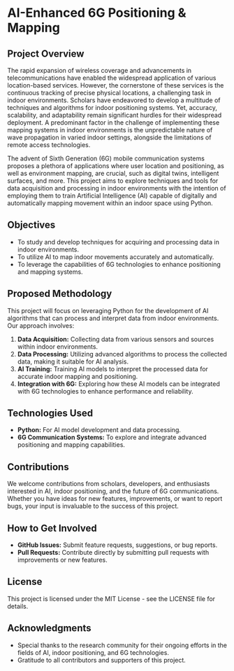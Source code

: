 # AI-Enhanced 6G Positioning & Mapping

## Project Overview

The rapid expansion of wireless coverage and advancements in telecommunications have enabled the widespread application of various location-based services. However, the cornerstone of these services is the continuous tracking of precise physical locations, a challenging task in indoor environments. Scholars have endeavored to develop a multitude of techniques and algorithms for indoor positioning systems. Yet, accuracy, scalability, and adaptability remain significant hurdles for their widespread deployment. A predominant factor in the challenge of implementing these mapping systems in indoor environments is the unpredictable nature of wave propagation in varied indoor settings, alongside the limitations of remote access technologies.

The advent of Sixth Generation (6G) mobile communication systems proposes a plethora of applications where user location and positioning, as well as environment mapping, are crucial, such as digital twins, intelligent surfaces, and more. This project aims to explore techniques and tools for data acquisition and processing in indoor environments with the intention of employing them to train Artificial Intelligence (AI) capable of digitally and automatically mapping movement within an indoor space using Python.

## Objectives

- To study and develop techniques for acquiring and processing data in indoor environments.
- To utilize AI to map indoor movements accurately and automatically.
- To leverage the capabilities of 6G technologies to enhance positioning and mapping systems.

## Proposed Methodology

This project will focus on leveraging Python for the development of AI algorithms that can process and interpret data from indoor environments. Our approach involves:

1. **Data Acquisition:** Collecting data from various sensors and sources within indoor environments.
2. **Data Processing:** Utilizing advanced algorithms to process the collected data, making it suitable for AI analysis.
3. **AI Training:** Training AI models to interpret the processed data for accurate indoor mapping and positioning.
4. **Integration with 6G:** Exploring how these AI models can be integrated with 6G technologies to enhance performance and reliability.

## Technologies Used

- **Python:** For AI model development and data processing.
- **6G Communication Systems:** To explore and integrate advanced positioning and mapping capabilities.

## Contributions

We welcome contributions from scholars, developers, and enthusiasts interested in AI, indoor positioning, and the future of 6G communications. Whether you have ideas for new features, improvements, or want to report bugs, your input is invaluable to the success of this project.

## How to Get Involved

- **GitHub Issues:** Submit feature requests, suggestions, or bug reports.
- **Pull Requests:** Contribute directly by submitting pull requests with improvements or new features.

## License

This project is licensed under the MIT License - see the LICENSE file for details.

## Acknowledgments

- Special thanks to the research community for their ongoing efforts in the fields of AI, indoor positioning, and 6G technologies.
- Gratitude to all contributors and supporters of this project.
